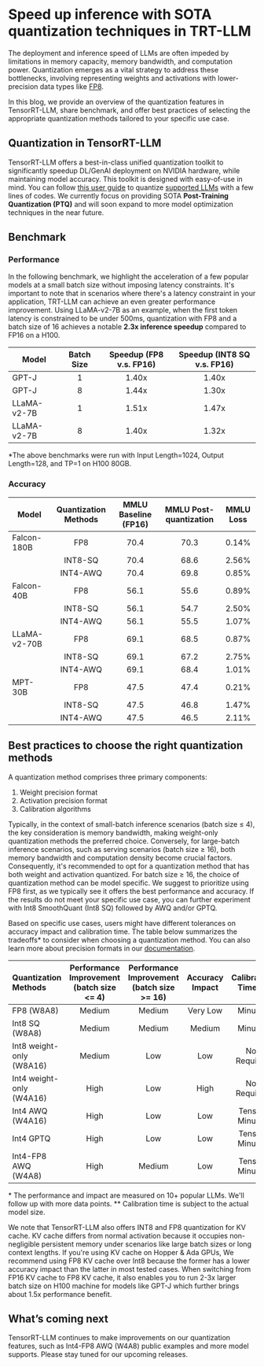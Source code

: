 # Speed up inference with SOTA quantization techniques in TRT-LLM

The deployment and inference speed of LLMs are often impeded by limitations in memory capacity, memory bandwidth, and computation power. Quantization emerges as a vital strategy to address these bottlenecks, involving representing weights and activations with lower-precision data types like [FP8](https://www.nvidia.com/en-us/on-demand/session/gtcspring23-s52166/).

In this blog, we provide an overview of the quantization features in TensorRT-LLM, share benchmark, and offer best practices of selecting the appropriate quantization methods tailored to your specific use case.

## Quantization in TensorRT-LLM
TensorRT-LLM offers a best-in-class unified quantization toolkit to significantly speedup DL/GenAI deployment on NVIDIA hardware, while maintaining model accuracy. This toolkit is designed with easy-of-use in mind. You can follow [this user guide](https://github.com/NVIDIA/TensorRT-LLM/tree/main/examples/quantization) to quantize [supported LLMs](https://nvidia.github.io/TensorRT-LLM/precision.html#support-matrix) with a few lines of codes. We currently focus on providing SOTA **Post-Training Quantization (PTQ)** and will soon expand to more model optimization techniques in the near future.

## Benchmark

### Performance
In the following benchmark, we highlight the acceleration of a few popular models at a small batch size without imposing latency constraints. It's important to note that in scenarios where there's a latency constraint in your application, TRT-LLM can achieve an even greater performance improvement. Using LLaMA-v2-7B as an example, when the first token latency is constrained to be under 500ms, quantization with FP8 and a batch size of 16 achieves a notable **2.3x inference speedup** compared to FP16 on a H100.

| Model       | Batch Size | Speedup (FP8 v.s. FP16) | Speedup (INT8 SQ v.s. FP16) |
| ----------- | :--------: | :---------------------: | :-------------------------: |
| GPT-J       |     1      |          1.40x          |            1.40x            |
| GPT-J       |     8      |          1.44x          |            1.30x            |
| LLaMA-v2-7B |     1      |          1.51x          |            1.47x            |
| LLaMA-v2-7B |     8      |          1.40x          |            1.32x            |

*The above benchmarks were run with Input Length=1024, Output Length=128, and TP=1 on H100 80GB.

### Accuracy

| Model        | Quantization Methods | MMLU Baseline (FP16) | MMLU Post-quantization | MMLU Loss |
| ------------ | :------------------: | :------------------: | :--------------------: | :-------: |
| Falcon-180B  |         FP8          |         70.4         |          70.3          |   0.14%   |
|              |       INT8-SQ        |         70.4         |          68.6          |   2.56%   |
|              |       INT4-AWQ       |         70.4         |          69.8          |   0.85%   |
| Falcon-40B   |         FP8          |         56.1         |          55.6          |   0.89%   |
|              |       INT8-SQ        |         56.1         |          54.7          |   2.50%   |
|              |       INT4-AWQ       |         56.1         |          55.5          |   1.07%   |
| LLaMA-v2-70B |         FP8          |         69.1         |          68.5          |   0.87%   |
|              |       INT8-SQ        |         69.1         |          67.2          |   2.75%   |
|              |       INT4-AWQ       |         69.1         |          68.4          |   1.01%   |
| MPT-30B      |         FP8          |         47.5         |          47.4          |   0.21%   |
|              |       INT8-SQ        |         47.5         |          46.8          |   1.47%   |
|              |       INT4-AWQ       |         47.5         |          46.5          |   2.11%   |



## Best practices to choose the right quantization methods
A quantization method comprises three primary components:
1. Weight precision format
2. Activation precision format
3. Calibration algorithms

Typically, in the context of small-batch inference scenarios (batch size ≤ 4), the key consideration is memory bandwidth, making weight-only quantization methods the preferred choice. Conversely, for large-batch inference scenarios, such as serving scenarios (batch size ≥ 16), both memory bandwidth and computation density become crucial factors. Consequently, it's recommended to opt for a quantization method that has both weight and activation quantized. For batch size ≥ 16, the choice of quantization method can be model specific. We suggest to prioritize using FP8 first, as we typically see it offers the best performance and accuracy. If the results do not meet your specific use case, you can further experiment with Int8 SmoothQuant (Int8 SQ) followed by AWQ and/or GPTQ.

Based on specific use cases, users might have different tolerances on accuracy impact and calibration time. The table below summarizes the tradeoffs* to consider when choosing a quantization method. You can also learn more about precision formats in our [documentation](https://nvidia.github.io/TensorRT-LLM/precision.html).

| Quantization Methods     | Performance Improvement (batch size <= 4) | Performance Improvement (batch size >= 16) | Accuracy Impact | Calibration Time** |
| :----------------------- | :---------------------------------------: | :----------------------------------------: | :-------------: | :----------------: |
| FP8 (W8A8)               |                  Medium                   |                   Medium                   |    Very Low     |      Minutes       |
| Int8 SQ (W8A8)           |                  Medium                   |                   Medium                   |     Medium      |      Minutes       |
| Int8 weight-only (W8A16) |                  Medium                   |                    Low                     |       Low       |    Not Required    |
| Int4 weight-only (W4A16) |                   High                    |                    Low                     |      High       |    Not Required    |
| Int4 AWQ (W4A16)         |                   High                    |                    Low                     |       Low       |  Tens of Minutes   |
| Int4 GPTQ                |                   High                    |                    Low                     |       Low       |  Tens of Minutes   |
| Int4-FP8 AWQ (W4A8)      |                   High                    |                   Medium                   |       Low       |  Tens of Minutes   |

\* The performance and impact are measured on 10+ popular LLMs. We'll follow up with more data points.
** Calibration time is subject to the actual model size.

We note that TensorRT-LLM also offers INT8 and FP8 quantization for KV cache. KV cache differs from normal activation because it occupies non-negligible persistent memory under scenarios like large batch sizes or long context lengths. If you're using KV cache on Hopper & Ada GPUs, We recommend using FP8 KV cache over Int8 because the former has a lower accuracy impact than the latter in most tested cases. When switching from FP16 KV cache to FP8 KV cache, it also enables you to run 2-3x larger batch size on H100 machine for models like GPT-J which further brings about 1.5x performance benefit.

## What’s coming next
TensorRT-LLM continues to make improvements on our quantization features, such as Int4-FP8 AWQ (W4A8) public examples and more model supports. Please stay tuned for our upcoming releases.
